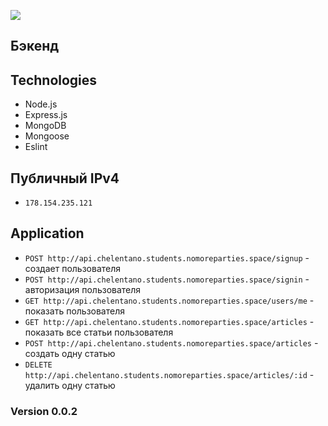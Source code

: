 [![](https://pictures.s3.yandex.net/frontend-developer/dom_bom/logo.svg)](https://praktikum.yandex.ru/profile/web-developer/)
## Бэкенд

## Technologies

* Node.js
* Express.js
* MongoDB
* Mongoose
* Eslint

## Публичный IPv4

* `178.154.235.121`

## Application

* `POST http://api.chelentano.students.nomoreparties.space/signup` - создает пользователя
* `POST http://api.chelentano.students.nomoreparties.space/signin` - авторизация пользователя
* `GET http://api.chelentano.students.nomoreparties.space/users/me` - показать пользователя
* `GET http://api.chelentano.students.nomoreparties.space/articles` - показать все статьи пользователя
* `POST http://api.chelentano.students.nomoreparties.space/articles` - создать одну статью
* `DELETE http://api.chelentano.students.nomoreparties.space/articles/:id` - удалить одну статью

### Version 0.0.2
